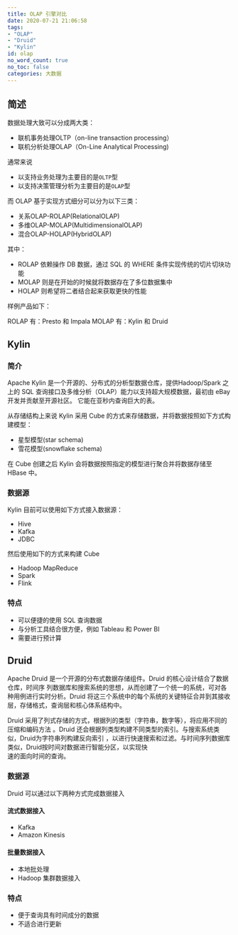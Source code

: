 ```yaml
---
title: OLAP 引擎对比
date: 2020-07-21 21:06:58
tags:
- "OLAP"
- "Druid"
- "Kylin"
id: olap
no_word_count: true
no_toc: false
categories: 大数据
---
```


## 简述

数据处理大致可以分成两大类：

- 联机事务处理OLTP（on-line transaction processing）
- 联机分析处理OLAP（On-Line Analytical Processing)

通常来说

- 以支持业务处理为主要目的是`OLTP`型
- 以支持决策管理分析为主要目的是`OLAP`型

而 OLAP 基于实现方式细分可以分为以下三类：

- 关系OLAP-ROLAP(RelationalOLAP)
- 多维OLAP-MOLAP(MultidimensionalOLAP)
- 混合OLAP-HOLAP(HybridOLAP)

其中：

- ROLAP 依赖操作 DB 数据，通过 SQL 的 WHERE 条件实现传统的切片切块功能
- MOLAP 则是在开始的时候就将数据存在了多位数据集中
- HOLAP 则希望将二者结合起来获取更快的性能

样例产品如下：

ROLAP 有：Presto 和 Impala
MOLAP 有：Kylin 和 Druid

## Kylin

### 简介

Apache Kylin 是一个开源的、分布式的分析型数据仓库，提供Hadoop/Spark 之上的 SQL
查询接口及多维分析（OLAP）能力以支持超大规模数据，最初由 eBay 开发并贡献至开源社区。
它能在亚秒内查询巨大的表。

从存储结构上来说 Kylin 采用 Cube 的方式来存储数据，并将数据按照如下方式构建模型：

- 星型模型(star schema)
- 雪花模型(snowflake schema)

在 Cube 创建之后 Kylin 会将数据按照指定的模型进行聚合并将数据存储至 HBase 中。

### 数据源

Kylin 目前可以使用如下方式接入数据源：

- Hive
- Kafka
- JDBC

然后使用如下的方式来构建 Cube

- Hadoop MapReduce
- Spark
- Flink

### 特点

- 可以便捷的使用 SQL 查询数据
- 与分析工具结合很方便，例如 Tableau 和 Power BI
- 需要进行预计算

## Druid

Apache Druid 是一个开源的分布式数据存储组件。Druid 的核心设计结合了数据仓库，时间序
列数据库和搜索系统的思想，从而创建了一个统一的系统，可对各种用例进行实时分析。Druid
将这三个系统中的每个系统的关键特征合并到其接收层，存储格式，查询层和核心体系结构中。

Druid 采用了列式存储的方式，根据列的类型（字符串，数字等），将应用不同的压缩和编码方法
。Druid 还会根据列类型构建不同类型的索引。与搜索系统类似，Druid为字符串列构建反向索引
，以进行快速搜索和过滤。与时间序列数据库类似，Druid按时间对数据进行智能分区，以实现快  
速的面向时间的查询。

### 数据源

Druid 可以通过以下两种方式完成数据接入

#### 流式数据接入

- Kafka
- Amazon Kinesis

#### 批量数据接入

- 本地批处理
- Hadoop 集群数据接入

### 特点

- 便于查询具有时间成分的数据
- 不适合进行更新
